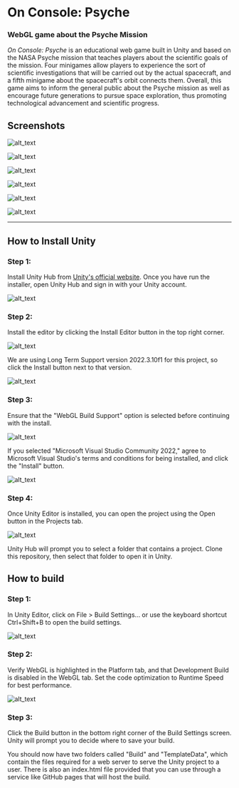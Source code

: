 # On Console: Psyche

### WebGL game about the Psyche Mission

*On Console: Psyche* is an educational web game built in Unity and based on the NASA Psyche mission that teaches players about the scientific goals of the mission. Four minigames allow players to experience the sort of scientific investigations that will be carried out by the actual spacecraft, and a fifth minigame about the spacecraft's orbit connects them. Overall, this game aims to inform the general public about the Psyche mission as well as encourage future generations to pursue space exploration, thus promoting technological advancement and scientific progress. 

## Screenshots
![alt_text](images/title.png "Title Screen")

![alt_text](images/orbit.png "Orbit Minigame")

![alt_text](images/imager.png "Multispectral Imager Minigame")

![alt_text](images/magnetometer.png "Magnetometer Minigame")

![alt_text](images/spectrometer.png "Spectrometer Minigame")

![alt_text](images/gravscience.png "Gravity Science Minigame")

---

## How to Install Unity

### Step 1:

Install Unity Hub from [Unity's official website](https://unity.com/download). Once you have run the installer, open Unity Hub and sign in with your Unity account.

![alt_text](images/unityhubdownload.png "Download Unity webpage")

### Step 2:

Install the editor by clicking the Install Editor button in the top right corner.

![alt_text](images/clickinstalleditor.png "Unity Hub editor page")

We are using Long Term Support version 2022.3.10f1 for this project, so click the Install button next to that version.

![alt_text](images/pickunityeditor.png "Install editors page")

### Step 3:

Ensure that the "WebGL Build Support" option is selected before continuing with the install.

![alt_text](images/pickwebgl.png "Various selections in editor installation")

If you selected "Microsoft Visual Studio Community 2022," agree to Microsoft Visual Studio's terms and conditions for being installed, and click the "Install" button.

![alt_text](images/visualstudiocommunity.png "Visual Studio Community confirmation")

### Step 4:

Once Unity Editor is installed, you can open the project using the Open button in the Projects tab.

![alt_text](images/openproject.png "Unity Hub projects page")

Unity Hub will prompt you to select a folder that contains a project. Clone this repository, then select that folder to open it in Unity.

## How to build

### Step 1:

In Unity Editor, click on File > Build Settings... or use the keyboard shortcut Ctrl+Shift+B to open the build settings.

![alt_text](images/openbuildsettings.png "File dropdown menu")

### Step 2:

Verify WebGL is highlighted in the Platform tab, and that Development Build is disabled in the WebGL tab. Set the code optimization to Runtime Speed for best performance.

![alt_text](images/build.png "Build Settings screen")

### Step 3:

Click the Build button in the bottom right corner of the Build Settings screen. Unity will prompt you to decide where to save your build.

You should now have two folders called "Build" and "TemplateData", which contain the files required for a web server to serve the Unity project to a user. There is also an index.html file provided that you can use through a service like GitHub pages that will host the build.

